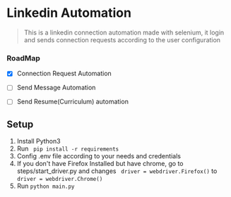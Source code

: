 ﻿# Linkedin Automation


> This is a linkedin connection automation made with selenium, it login and sends connection requests according to the user configuration

### RoadMap

- [x] Connection Request Automation
- [ ] Send Message Automation
- [ ] Send Resume(Curriculum) automation


## Setup

1. Install Python3
2. Run ``` pip install -r requirements```
3. Config .env file according to your needs and credentials
4. If you don't have Firefox Installed but have chrome, go to steps/start_driver.py and changes 
``` driver = webdriver.Firefox()``` to ```driver = webdriver.Chrome()``` 
5. Run ```python main.py```
